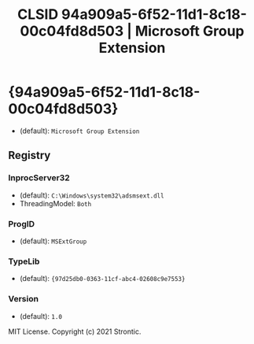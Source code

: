 ﻿---
title: "CLSID 94a909a5-6f52-11d1-8c18-00c04fd8d503 | Microsoft Group Extension"
excerpt: What is COM-Object CLSID 94a909a5-6f52-11d1-8c18-00c04fd8d503?
---

# {94a909a5-6f52-11d1-8c18-00c04fd8d503}

* (default): `Microsoft Group Extension`

## Registry


### InprocServer32

* (default): `C:\Windows\system32\adsmsext.dll`
* ThreadingModel: `Both`

### ProgID

* (default): `MSExtGroup`

### TypeLib

* (default): `{97d25db0-0363-11cf-abc4-02608c9e7553}`

### Version

* (default): `1.0`

MIT License. Copyright (c) 2021 Strontic.


